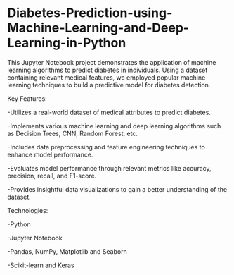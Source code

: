 # Diabetes-Prediction-using-Machine-Learning-and-Deep-Learning-in-Python

This Jupyter Notebook project demonstrates the application of machine learning algorithms to predict diabetes in individuals. Using a dataset containing relevant medical features, we employed popular machine learning techniques to build a predictive model for diabetes detection.

Key Features:

-Utilizes a real-world dataset of medical attributes to predict diabetes.

-Implements various machine learning and deep learning algorithms such as Decision Trees, CNN, Random Forest, etc.

-Includes data preprocessing and feature engineering techniques to enhance model performance.

-Evaluates model performance through relevant metrics like accuracy, precision, recall, and F1-score.

-Provides insightful data visualizations to gain a better understanding of the dataset.

Technologies:

-Python

-Jupyter Notebook

-Pandas, NumPy, Matplotlib and Seaborn

-Scikit-learn and Keras
